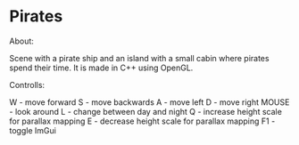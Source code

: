 # Pirates

About:

Scene with a pirate ship and an island with a small cabin where pirates spend their time.
It is made in C++ using OpenGL.


Controlls:

W - move forward
S - move backwards
A - move left
D - move right
MOUSE - look around
L - change between day and night
Q - increase height scale for parallax mapping
E - decrease height scale for parallax mapping
F1 - toggle ImGui
